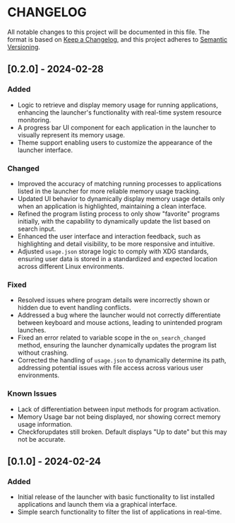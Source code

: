 # CHANGELOG

All notable changes to this project will be documented in this file. The format is based on [Keep a Changelog](https://keepachangelog.com/en/1.0.0/), and this project adheres to [Semantic Versioning](https://semver.org/spec/v2.0.0.html).

## [0.2.0] - 2024-02-28

### Added
- Logic to retrieve and display memory usage for running applications, enhancing the launcher's functionality with real-time system resource monitoring.
- A progress bar UI component for each application in the launcher to visually represent its memory usage.
- Theme support enabling users to customize the appearance of the launcher interface.

### Changed
- Improved the accuracy of matching running processes to applications listed in the launcher for more reliable memory usage tracking.
- Updated UI behavior to dynamically display memory usage details only when an application is highlighted, maintaining a clean interface.
- Refined the program listing process to only show "favorite" programs initially, with the capability to dynamically update the list based on search input.
- Enhanced the user interface and interaction feedback, such as highlighting and detail visibility, to be more responsive and intuitive.
- Adjusted `usage.json` storage logic to comply with XDG standards, ensuring user data is stored in a standardized and expected location across different Linux environments.

### Fixed
- Resolved issues where program details were incorrectly shown or hidden due to event handling conflicts.
- Addressed a bug where the launcher would not correctly differentiate between keyboard and mouse actions, leading to unintended program launches.
- Fixed an error related to variable scope in the `on_search_changed` method, ensuring the launcher dynamically updates the program list without crashing.
- Corrected the handling of `usage.json` to dynamically determine its path, addressing potential issues with file access across various user environments.

### Known Issues
- Lack of differentiation between input methods for program activation.
- Memory Usage bar not being displayed, nor showing correct memory usage information.
- Checkforupdates still broken. Default displays "Up to date" but this may not be accurate.

## [0.1.0] - 2024-02-24

### Added
- Initial release of the launcher with basic functionality to list installed applications and launch them via a graphical interface.
- Simple search functionality to filter the list of applications in real-time.


